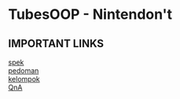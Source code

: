 # TubesOOP - Nintendon't

## IMPORTANT LINKS
[spek](https://drive.google.com/file/d/1uJ2x4zvCn4IBku_51NGUr1usc4OpBVz2/view) \
[pedoman](https://drive.google.com/file/d/1abA4SZyFrSR0HDhW2mp7jlClaJNs9qxg/view) \
[kelompok](https://docs.google.com/spreadsheets/d/1Gq3EpFmBeEQYJIlckxoPJAiNsRhAxVnF74URQoAVGN0/edit?usp=sharing) \
[QnA](https://docs.google.com/spreadsheets/d/1_X3uV0inoKtFYHRB3ySt_W1_WXUi_Fwtik385G3Czjc/edit#gid=772235137) 
